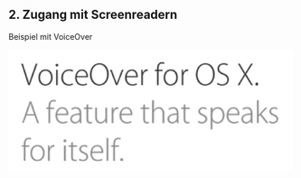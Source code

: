 ## 2. Zugang mit Screenreadern

Beispiel mit VoiceOver

![VoiceOver for OS X. A feature that speaks for itself.](media/voiceover-claim.png)
